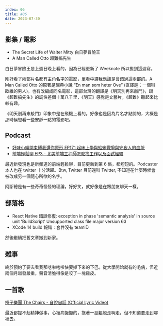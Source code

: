 ```yaml
---
index: 06
title: #06
date: 2023-07-30
---
```


## 影集 / 電影

- The Secret Life of Walter Mitty 白日夢冒險王
- A Man Called Otto 超難搞先生

白日夢冒險王是上週日晚上看的，因為已經更新了 Weeknote 所以搬到這週寫。

剛好看了兩部片名都有主角名字的電影，單看中譯我應該是會錯過這兩部的。A Man Called Otto 的原著是瑞典小說 “En man som heter Ove” (直譯是：一個叫歐維的男人)，也有改編成同名電影，這部台灣的翻譯是《明天別再來敲門》，跟《超難搞先生》的調性差個十萬八千里，《明天》感覺是文藝片，《超難》聽起來比較有趣。

《明天別再來敲門》印象中是在飛機上看的，好像也是因為片名才點開的，大概是那時候想看一些安靜一點的電影吧。

## Podcast

- [好味小姐開束縛我還你原形 EP171 起床上學與蛤蜊戰爭與守夜人的血脈](https://open.spotify.com/episode/0ry45LAyEkpNPxRYpVKRAY?si=a050ddb069664fcc&nd=1)
- [前端輕鬆聊 EP3 - 北美前端工程師怎麼找工作以及面試經驗](https://open.spotify.com/episode/1SzayKoEMCylGIyHpAJ0Ak?si=9944909a9a98460e&nd=1)

最近新發現也是新頻道的前端輕鬆聊，目前更新到第 6 集，都短短的。Podcaster 本人也在 twitter 十分活躍。Btw, Twitter 目前還叫 Twitter, 不知道在什麼時候會被改成另一個隨心所欲的名字。

阿斷總是有一些奇奇怪怪的理論，好好笑，就好像是在跟朋友聊天一樣。

## 部落格

- React Native 錯誤修復: exception in phase 'semantic analysis' in source unit 'BuildScript' Unsupported class file major version 63
- XCode 14 build 報錯：套件沒有 teamID

然後繼續把舊文章搬到新家。

## 雜事

終於預約了要去看我那喀啦喀啦快要掉下來的下巴。從大學開始就有的毛病，但近兩個月越發嚴重，聲音清脆得像是咬了一塊雞皮。

## 一首歌

[椅子樂團 The Chairs - 自說自話 (Official Lyric Video)](https://www.youtube.com/watch?v=MDiWz28LUWA)

最近都提不起精神做事，心裡病懨懨的，拖著一副軀殼走啊走，但不知道要走到哪裡去。
